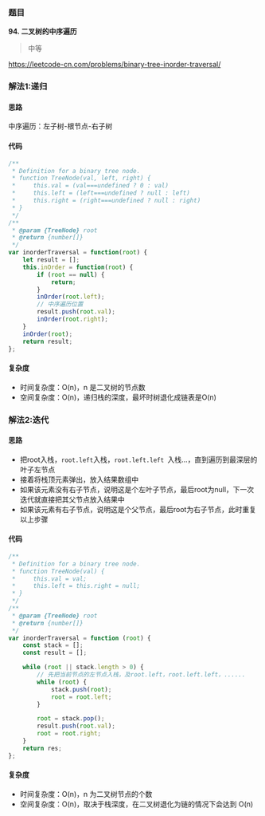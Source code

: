 ### 题目
**94. 二叉树的中序遍历**
>中等

https://leetcode-cn.com/problems/binary-tree-inorder-traversal/

### 解法1:递归
#### 思路
中序遍历：左子树-根节点-右子树

#### 代码
```js
/**
 * Definition for a binary tree node.
 * function TreeNode(val, left, right) {
 *     this.val = (val===undefined ? 0 : val)
 *     this.left = (left===undefined ? null : left)
 *     this.right = (right===undefined ? null : right)
 * }
 */
/**
 * @param {TreeNode} root
 * @return {number[]}
 */
var inorderTraversal = function(root) {
    let result = [];
    this.inOrder = function(root) {
        if (root == null) {
            return;
        }
        inOrder(root.left);
        // 中序遍历位置
        result.push(root.val);
        inOrder(root.right);
    }
    inOrder(root);
    return result;
};
```
#### 复杂度
* 时间复杂度：O(n)，n 是二叉树的节点数
* 空间复杂度：O(n)，递归栈的深度，最坏时树退化成链表是O(n)


### 解法2:迭代
#### 思路
* 把root入栈，`root.left`入栈，`root.left.left `入栈...，直到遍历到最深层的叶子左节点
* 接着将栈顶元素弹出，放入结果数组中
* 如果该元素没有右子节点，说明这是个左叶子节点，最后root为null，下一次迭代就直接把其父节点放入结果中
* 如果该元素有右子节点，说明这是个父节点，最后root为右子节点，此时重复以上步骤

#### 代码
```js
/**
 * Definition for a binary tree node.
 * function TreeNode(val) {
 *     this.val = val;
 *     this.left = this.right = null;
 * }
 */
/**
 * @param {TreeNode} root
 * @return {number[]}
 */
var inorderTraversal = function (root) {
    const stack = [];
    const result = [];

    while (root || stack.length > 0) {
        // 先把当前节点的左节点入栈，及root.left，root.left.left，......
        while (root) {
            stack.push(root);
            root = root.left;
        }

        root = stack.pop();
        result.push(root.val);
        root = root.right;
    }
    return res;
};
```
#### 复杂度
* 时间复杂度：O(n)，n 为二叉树节点的个数
* 空间复杂度：O(n)，取决于栈深度，在二叉树退化为链的情况下会达到 O(n)

